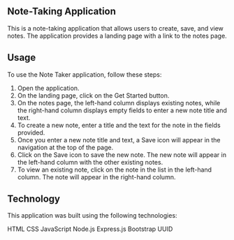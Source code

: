 ## Note-Taking Application
This is a note-taking application that allows users to create, save, and view notes. The application provides a landing page with a link to the notes page.

## Usage
To use the Note Taker application, follow these steps:

1. Open the application.
2. On the landing page, click on the Get Started button.
3. On the notes page, the left-hand column displays existing notes, while the right-hand column displays empty fields to enter a new note title and text.
4. To create a new note, enter a title and the text for the note in the fields provided.
5. Once you enter a new note title and text, a Save icon will appear in the navigation at the top of the page.
6. Click on the Save icon to save the new note. The new note will appear in the left-hand column with the other existing notes.
7. To view an existing note, click on the note in the list in the left-hand column. The note will appear in the right-hand column.


## Technology
This application was built using the following technologies:

HTML
CSS
JavaScript
Node.js
Express.js
Bootstrap
UUID
